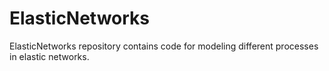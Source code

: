 # ElasticNetworks

ElasticNetworks repository contains code for modeling different processes in elastic networks.
